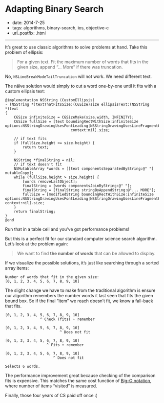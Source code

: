 # Adapting Binary Search

- date: 2014-7-25
- tags: algorithms, binary-search, ios, objective-c
- url_postfix: .html

---------------------

It’s great to use classic algorithms to solve problems at hand. Take this
problem of ellipsis:

> For a given text. Fit the maximum number of words that fits in the given
> size, append “… More” if there was truncation.

No, ``NSLineBreakModeTailTruncation`` will not work. We need different text.

The näive solution would simply to cut a word one-by-one until it fits with a
custom ellipsis text:

```objc
@implementation NSString (CustomEllipsis)
- (NSString *)textThatFitsSize:(CGSize)size ellipsisText:(NSString *)text
{
    CGSize infiniteSize = CGSizeMake(size.width, INFINITY);
    CGSize fullSize = [text boundingRectWithSize:infiniteSize options:NSStringDrawingUsesFontLeading|NSStringDrawingUsesLineFragmentOrigin
                              context:nil].size;

    // if text fits
    if (fullSize.height <= size.height) {
        return text;
    }

    NSString *finalString = nil;
    // if text doesn't fit
    NSMutableArray *words = [[text componentsSeparatedByString:@" "] mutableCopy];
    while (fullSize.height > size.height) {
        [words removeLastObject];
        finalString = [words componentsJoinByString:@" "];
        finalString = [finalString stringByAppendString:@"... MORE"];
        fullSize = [modifiedString boundingRectWithSize:infiniteSize options:NSStringDrawingUsesFontLeading|NSStringDrawingUsesLineFragmentOrigin context:nil].size;
    }
    return finalString;
}
@end

```

Run that in a table cell and you’ve got performance problems!

But this is a perfect fit for our standard computer science search algorithm.
Let’s look at the problem again:

> We want to find **the number of words** that can be allowed to display.

If we visualize the possible solutions, it’s just like searching through a
sorted array items:

```
Number of words that fit in the given size:
[0, 1, 2, 3, 4, 5, 6, 7, 8, 9, 10]

```

The slight change we have to make from the traditional algorithm is ensure our
algorithm remembers the number words it last seen that fits the given bound
box. So if the final “item” we reach doesn’t fit, we know a fall-back that
fits.

```
[0, 1, 2, 3, 4, 5, 6, 7, 8, 9, 10]
                ^ Check (fits) + remember

[0, 1, 2, 3, 4, 5, 6, 7, 8, 9, 10]
                         ^ Does not fit

[0, 1, 2, 3, 4, 5, 6, 7, 8, 9, 10]
                   ^ Fits + remember

[0, 1, 2, 3, 4, 5, 6, 7, 8, 9, 10]
                      ^ Does not fit

Selects 6 words.

```

The performance improvement great because checking of the comparison fits is
expensive. This matches the same cost function of [Big-O
notation](http://en.wikipedia.org/wiki/Big_O_notation), where number of items
“visited” is measured.

Finally, those four years of CS paid off once :)
